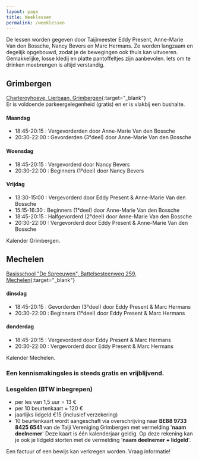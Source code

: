 ```yaml
---
layout: page
title: Weeklessen
permalink: /weeklessen
---
```

<link rel="stylesheet" href="https://unpkg.com/leaflet@1.4.0/dist/leaflet.css"
  integrity="sha512-puBpdR0798OZvTTbP4A8Ix/l+A4dHDD0DGqYW6RQ+9jxkRFclaxxQb/SJAWZfWAkuyeQUytO7+7N4QKrDh+drA=="
  crossorigin=""/>
<script src="https://unpkg.com/leaflet@1.4.0/dist/leaflet.js"
  integrity="sha512-QVftwZFqvtRNi0ZyCtsznlKSWOStnDORoefr1enyq5mVL4tmKB3S/EnC3rRJcxCPavG10IcrVGSmPh6Qw5lwrg=="
  crossorigin=""></script>

De lessen worden gegeven door Taijimeester Eddy Present, Anne-Marie Van den Bossche, Nancy Bevers en Marc Hermans. Ze worden langzaam en degelijk opgebouwd, zodat je de bewegingen ook thuis kan uitvoeren. Gemakkelijke, losse kledij en platte pantoffeltjes zijn aanbevolen. Iets om te drinken meebrengen is altijd verstandig.  

## Grimbergen

<!-- \[Download Agenda Grimbergen 2019-2020 - pdf - 47kb](/flyers/Grimbergen_2019-2020.pdf){:target="_blank"}   -->

[Charleroyhoeve, Lierbaan, Grimbergen](https://goo.gl/maps/zuG3MTbFtg82){:target="_blank"}\
Er is voldoende parkeergelegenheid (gratis) en er is vlakbij een bushalte.  

#### Maandag

* 18:45-20:15 : Vergevorderden door Anne-Marie Van den Bossche  
* 20:30-22:00 : Gevorderden  (3°deel) door Anne-Marie Van den Bossche  

#### Woensdag

* 18:45-20:15 : Vergevorderd door Nancy Bevers
* 20:30-22:00 : Beginners (1°deel) door Nancy Bevers  

#### Vrijdag

* 13:30-15:00 : Vergevorderd  door Eddy Present &amp; Anne-Marie Van den Bossche  
* 15:15-16:30 : Beginners (1°deel) door Anne-Marie Van den Bossche  
* 18:45-20:15 : Halfgevorderd (2°deel) door Anne-Marie Van den Bossche  
* 20:30-22:00 : Vergevorderd door Eddy Present &amp; Anne-Marie Van den Bossche  

Kalender Grimbergen.

## Mechelen

<!-- \[Download Agenda Mechelen 2019-2020 - pdf - 46kb](/flyers/Mechelen_2019-2020.pdf){:target="_blank"}   -->

[Basisschool "De Spreeuwen", Battelsesteenweg 259, Mechelen](https://maps.google.be/maps?q=51.030872,4.461348&hl=en&num=1&gl=BE&t=m&z=16){:target="_blank"}  

#### dinsdag

* 18:45-20:15 : Gevorderden  (3°deel) door Eddy Present &amp; Marc Hermans  
* 20:30-22:00 : Beginners (1°deel) door Eddy Present &amp; Marc Hermans  

#### donderdag

* 18:45-20:15 : Vergevorderd door Eddy Present &amp; Marc Hermans  
* 20:30-22:00 : Vergevorderd door Eddy Present &amp; Marc Hermans  

Kalender Mechelen.

### Een kennismakingsles is steeds gratis en vrijblijvend.

### Lesgelden (BTW inbegrepen)

* per les van 1,5 uur = 13 &euro;
* per 10 beurtenkaart = 120 &euro; 
* jaarlijks lidgeld €15 (inclusief verzekering)
* 10 beurtenkaart wordt aangeschaft via overschrijving naar **BE88 9733 8425 6541** van de Taiji Vereniging Grimbergen met vermelding '**naam deelnemer**'
  Deze kaart is één kalenderjaar geldig. Op deze rekening kan je ook je lidgeld storten met de vermelding '**naam deelnemer + lidgeld**'.

Een factuur of een bewijs kan verkregen worden. Vraag informatie!

<div id="mapid" style="width: 100%; height: 400px;"></div>
<script>
	var mymap = L.map('mapid').setView(\[50.9889,4.3807], 11);

```
L.tileLayer('https://api.tiles.mapbox.com/v4/{id}/{z}/{x}/{y}.png?access_token={accessToken}', {
	attribution: 'Map data &copy; <a href="https://www.openstreetmap.org/">OpenStreetMap</a> contributors, <a href="https://creativecommons.org/licenses/by-sa/2.0/">CC-BY-SA</a>, Imagery © <a href="https://www.mapbox.com/">Mapbox</a>',
	maxZoom: 18,
	id: 'mapbox.streets',
	accessToken: 'pk.eyJ1Ijoiam9hY2hpbXZkaCIsImEiOiJjanR4MDh5b2oyNm5zNDRsbGF6cTM5bzh1In0.OpFnYagI-skcvKS3OxC65w'
}).addTo(mymap);

var markerGrimbergen = L.marker([50.93568, 4.37484]).addTo(mymap);
markerGrimbergen.bindPopup("Charleroyhoeve, Lierbaan, Grimbergen").openPopup();

var markerMechelen = L.marker([51.03067, 4.45947]).addTo(mymap);
markerMechelen.bindPopup("Basisschool De Spreeuwen, Battelsesteenweg 259, Mechelen").openPopup();
```

</script>